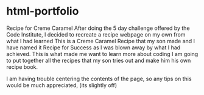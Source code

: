 # html-portfolio
Recipe for Creme Caramel
After doing the 5 day challenge offered by the Code Institute, I decided to recreate a recipe webpage on my own from what I had learned
This is a Creme Caramel Recipe that my son made and I have named it Recipe for Success as I was blown away by what I had achieved.
This is what made me want to learn more about coding
I am going to put together all the recipes that my son tries out and make him his own recipe book.

I am having trouble centering the contents of the page, so any tips on this would be much appreciated, (its slightly off)
